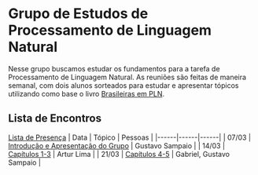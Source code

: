 # Grupo de Estudos de Processamento de Linguagem Natural
Nesse grupo buscamos estudar os fundamentos para a tarefa de Processamento de Linguagem Natural. As reuniões são feitas de maneira semanal, 
com dois alunos sorteados para estudar e apresentar tópicos utilizando como base 
o livro [Brasileiras em PLN](https://brasileiraspln.com/livro-pln/).

## Lista de Encontros
[Lista de Presença](https://forms.gle/mnNrszJBEgUsSfkZ8) 
| Data | Tópico | Pessoas |
|------|------|------|
| 07/03 | [Introdução e Apresentação do Grupo]() | Gustavo Sampaio |
| 14/03 | [Capítulos 1-3](meetings/nlp01/README.md) | Artur Lima |
| 21/03 | [Capítulos 4-5](meetings/nlp02/README.md) | Gabriel, Gustavo Sampaio |
